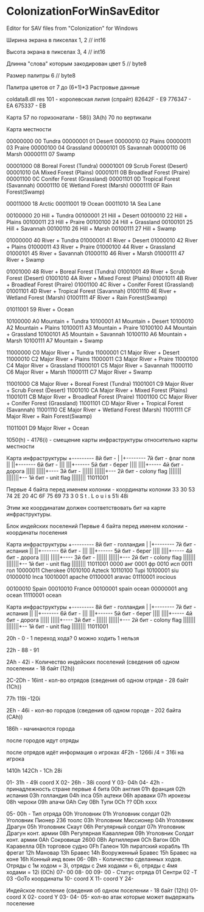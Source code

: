# ColonizationForWinSavEditor
Editor for SAV files from "Colonization" for Windows

Ширина экрана в пикселах
1, 2  // int16

Высота экрана в пикселах
3, 4  // int16

Длинна "слова" которым закодирован цвет
5     // byte8

Размер палитры
6     // byte8

Палитра цветов
от 7 до (6+1)*3
Растровые данные




coldata8.dll res 101 - королевская лилия (спрайт)
82642F - E9
776347 - EA
675337 - EB


Карта
57 по горизонатали - 58(i) 3A(h) 
70 по вертикали


Карта местности

00000000	00 Tundra
00000001	01 Desert
00000010	02 Plains
00000011	03 Praire
00000100	04 Grassland
00000101	05 Savannah
00000110	06 Marsh
00000111	07 Swamp

00001000	08 Boreal Forest (Tundra)
00001001	09 Scrub Forest (Desert)
00001010	0A Mixed Forest (Plains)
00001011	0B Broadleaf Forest (Praire)
00001100	0C Conifer Forest (Grassland)
00001101	0D Tropical Forest (Savannah)
00001110	0E Wetland Forest (Marsh)
00001111	0F Rain Forest(Swamp)

00011000	18 Arctic
00011001	19 Ocean
00011010	1A Sea Lane

00100000	20 Hill + Tundra
00100001	21 Hill + Desert
00100010	22 Hill + Plains
00100011	23 Hill + Praire
00100100	24 Hill + Grassland
00100101	25 Hill + Savannah
00100110	26 Hill + Marsh
00100111	27 Hill + Swamp

01000000	40 River + Tundra
01000001	41 River + Desert
01000010	42 River + Plains
01000011	43 River + Praire
01000100	44 River + Grassland
01000101	45 River + Savannah
01000110	46 River + Marsh
01000111	47 River + Swamp

01001000	48 River + Boreal Forest (Tundra)
01001001	49 River + Scrub Forest (Desert)
01001010	4A River + Mixed Forest (Plains)
01001011	4B River + Broadleaf Forest (Praire)
01001100	4C River + Conifer Forest (Grassland)
01001101	4D River + Tropical Forest (Savannah)
01001110	4E River + Wetland Forest (Marsh)
01001111	4F River + Rain Forest(Swamp)

01011001	59 River + Ocean

10100000	A0 Mountain + Tundra
10100001	A1 Mountain + Desert
10100010	A2 Mountain + Plains
10100011	A3 Mountain + Praire
10100100	A4 Mountain + Grassland
10100101	A5 Mountain + Savannah
10100110	A6 Mountain + Marsh
10100111	A7 Mountain + Swamp

11000000	C0 Major River + Tundra
11000001	C1 Major River + Desert
11000010	C2 Major River + Plains
11000011	C3 Major River + Praire
11000100	C4 Major River + Grassland
11000101	C5 Major River + Savannah
11000110	C6 Major River + Marsh
11000111	C7 Major River + Swamp

11001000	C8 Major River + Boreal Forest (Tundra)
11001001	C9 Major River + Scrub Forest (Desert)
11001010	CA Major River + Mixed Forest (Plains)
11001011	CB Major River + Broadleaf Forest (Praire)
11001100	CC Major River + Conifer Forest (Grassland)
11001101	CD Major River + Tropical Forest (Savannah)
11001110	CE Major River + Wetland Forest (Marsh)
11001111	CF Major River + Rain Forest(Swamp)

11011001	D9 Major River + Ocean

1050(h) - 4176(i) - смещение карты инфраструктуры относительно карты местности



Карта инфраструктуры
+--------- 8й бит - 
|
|+-------- 7й бит - флаг поля
||
||+------- 6й бит - 
|||
|||+------ 5й бит - берег 
||||
||||+----- 4й бит - дорога
|||||
|||||+---- 3й бит - 
||||||
||||||+--- 2й бит - colony flag
|||||||
|||||||+-- 1й бит - unit flag
||||||||
11011001

Первые 4 байта перед именем колонии - координаты колонии
33  30  53 74 2E 20 4C 6F 75 69 73
3   0   S  t  .     L  o  u  i  s
51i 48i

Этим же координатам должен соответствовать бит на карте инфраструктуры.

Блок индейских поселений
Первые 4 байта перед именем колонии - координаты поселения

Карта инфраструктуры
+--------- 8й бит - голландия
|
|+-------- 7й бит - испания
||
||+------- 6й бит - 
|||
|||+------ 5й бит - берег 
||||
||||+----- 4й бит - дорога
|||||
|||||+---- 3й бит - 
||||||
||||||+--- 2й бит - colony flag
|||||||
|||||||+-- 1й бит - unit flag
||||||||
11011001
0000 анг
0001 фр
0010 исп
0011 гол
10000011 Cherokee
01010100 Azteck
10110100 Tupi
10100001 siu
01000010 Inca
10010001 apache
01100001 aravac
01110001 irocious


00100010 Spain
00010010 France
00100001 spain ocean
00000001 ang ocean
11110001 ocean

Карта инфраструктуры
+--------- 8й бит - голландия
|
|+-------- 7й бит - испания
||
||+------- 6й бит - 
|||
|||+------ 5й бит - берег 
||||
||||+----- 4й бит - дорога
|||||
|||||+---- 3й бит - 
||||||
||||||+--- 2й бит - colony flag
|||||||
|||||||+-- 1й бит - unit flag
||||||||
11011001



20h - 0 - 1 переход хода? 0 можно ходить 1 нельзя

22h - 88 - 91

2Ah - 42i - Количество индейских поселений (сведения об одном поселении - 18 байт (12h))

2C-2Dh - 16int - кол-во отрядов (сведения об одном отряде - 28 байт (1Сh))

77h 119i  -120i

2Eh - 46i - кол-во городов (сведения об одном городе - 202 байта (CAh))



186h - начинаются города

после городов идут отряды

после отрядов идёт информация о игроках
4F2h - 1266i /4 = 316i на игрока

1410h
142Ch - 1Ch 28i



01- 31h - 49i coord X
02- 26h - 38i coord Y
03- 04h
04- 42h - принадлежность стране первые 4 бита
		00h англия
		01h франция
		02h испания
		03h голландия
		04h inca
		05h ацтеки
		06h араваки
		07h ирокезы
		08h чероки
		09h апачи
		0Ah Сиу
		0Bh Тупи
		0Ch ??
		0Dh xxxx
		
05- 00h - Тип отряда
		00h Уголовник
		01h Уголовник солдат
		02h Уголовник Пионер 236 тоолс
		03h Уголовник Миссионер
		04h Уголовник Драгун
		05h Уголовник Скаут
		06h Регулярный солдат
		07h Уголовник Драгун конт. армии
		08h Регулярная Каваллерия
		09h Уголовник Солдат конт. армии
		0Ah Сокровище 2600
		0Bh Артиллерия
		0Ch Вагон
		0Dh Каравелла
		0Eh торговое судно
		0Fh Галеон
		10h пиратский корабль
		11h фрегат
		12h Мановар
		13h Бравес
		14h Вооруженный Бравес
		15h Бравес на коне
		16h Конный инд воин
06- 0Bh - Количество сделанных ходов. Отряды с 1м ходом = 3i, отряды с 2мя ходами = 6i, отряды с 4мя ходами = 12i (0Ch)
07- 00
08- 00
09- 00 - Статус отряда 01 Сентри 02 -T 03 -GoTo координаты
10- coord X
11- coord Y
24- 





Индейское поселение (сведения об одном поселении - 18 байт (12h))
01- coord X
02- coord Y
03-
04-
05- кол-во атак которые может выдержать поселение
